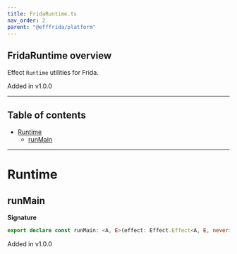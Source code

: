 ```yaml
---
title: FridaRuntime.ts
nav_order: 2
parent: "@efffrida/platform"
---
```


## FridaRuntime overview

Effect `Runtime` utilities for Frida.

Added in v1.0.0

---

<h2 class="text-delta">Table of contents</h2>

- [Runtime](#runtime)
  - [runMain](#runmain)

---

# Runtime

## runMain

**Signature**

```ts
export declare const runMain: <A, E>(effect: Effect.Effect<A, E, never>) => void
```

Added in v1.0.0
